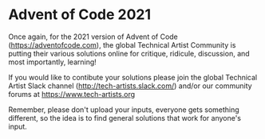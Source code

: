 # Advent of Code 2021

Once again, for the 2021 version of Advent of Code (https://adventofcode.com), the global Technical Artist Community is putting their various solutions online for critique, ridicule, discussion, and most importantly, learning!

If you would like to contibute your solutions please join the global Technical Artist Slack channel (http://tech-artists.slack.com/) and/or our community forums at https://www.tech-artists.org

Remember, please don't upload your inputs, everyone gets something different, so the idea is to find general solutions that work for anyone's input.
